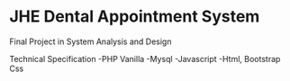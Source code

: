 # JHE Dental Appointment System

Final Project in System Analysis and Design

Technical Specification
-PHP Vanilla
-Mysql
-Javascript 
-Html, Bootstrap Css



